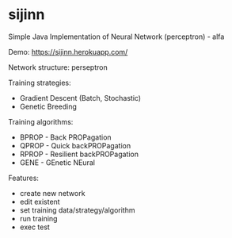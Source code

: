 # sijinn
Simple Java Implementation of Neural Network (perceptron) - alfa

Demo: https://sijinn.herokuapp.com/

Network structure: perseptron

Training strategies:
 - Gradient Descent (Batch, Stochastic)
 - Genetic Breeding

Training algorithms:
 - BPROP - Back PROPagation
 - QPROP - Quick backPROPagation
 - RPROP - Resilient backPROPagation
 - GENE - GEnetic NEural

Features: 
 - create new network
 - edit existent
 - set training data/strategy/algorithm
 - run training
 - exec test
